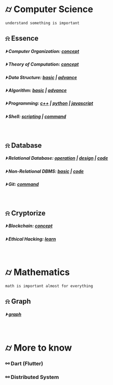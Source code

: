 

# &#x232d; Computer Science
```
understand something is important
```

## &#x237e; Essence
##### &#x23f5; Computer Organization: [concept](./essence/computer-organization/computer-organization.md)
##### &#x23f5; Theory of Computation: [concept](./essence/theory-of-computation/theory-of-computation.md)
##### &#x23f5; Data Structure: [basic](./essence/data-structure/dataStructureBasic.md) | [advance](./essence/data-structure/dataStructureAdvanced.md)
##### &#x23f5; Algorithm: [basic](./essence/algorithm/basicAlgorithm.md) | [advance]()
##### &#x23f5; Programming: [c++](./essence/programming/conceptC++.md) | [python]() | [javascript](./essence/programming/JS/)
##### &#x23f5; Shell: [scripting](./essence/shell/script.md) | [command](./essence/shell/command.md)
<br />

## &#x237e; Database 
##### &#x23f5; Relational Database: [operation](./database/RDBMS/Roperation.md) | [design](./database/RDBMS/Rdesign.md) | [code](./database/RDBMS/code/)
##### &#x23f5; Non-Relational DBMS: [basic](./database/NoSQL/basic.md) | [code](./database/NoSQL/code/)
##### &#x23f5; Git: [command](./database/Git.md)
<br />

## &#x237e; Cryptorize
##### &#x23f5; Blockchain: [concept](./cryptorize/blockchain/blockchain-concept.md)
##### &#x23f5; Ethical Hacking: [learn](./cryptorize/hacking/hacking.md)
<br />

# &#x232d; Mathematics
```
math is important almost for everything
```

## &#x237e; Graph
##### &#x23f5; [graph](./mathematics/graph.tex)
<br />

# &#x232d; More to know

### &#x26af; Dart (Flutter)
### &#x26af; Distributed System
